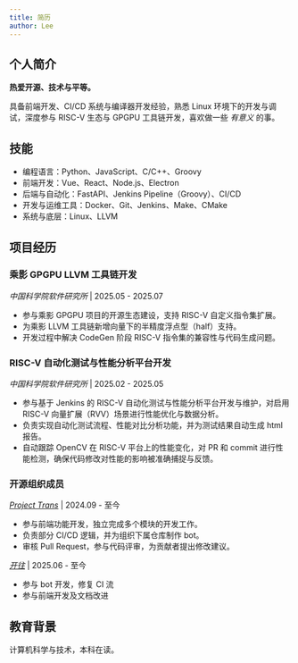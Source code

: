 ```yaml
---
title: 简历
author: Lee
---
```


## 个人简介

**热爱开源、技术与平等。**

具备前端开发、CI/CD 系统与编译器开发经验，熟悉 Linux 环境下的开发与调试，深度参与 RISC-V 生态与 GPGPU 工具链开发，喜欢做一些 _有意义_ 的事。

## 技能

- 编程语言：Python、JavaScript、C/C++、Groovy
- 前端开发：Vue、React、Node.js、Electron
- 后端与自动化：FastAPI、Jenkins Pipeline（Groovy）、CI/CD
- 开发与运维工具：Docker、Git、Jenkins、Make、CMake
- 系统与底层：Linux、LLVM

## 项目经历

### 乘影 GPGPU LLVM 工具链开发

_中国科学院软件研究所_ | 2025.05 - 2025.07

- 参与乘影 GPGPU 项目的开源生态建设，支持 RISC-V 自定义指令集扩展。
- 为乘影 LLVM 工具链新增向量下的半精度浮点型（half）支持。
- 开发过程中解决 CodeGen 阶段 RISC-V 指令集的兼容性与代码生成问题。

### RISC-V 自动化测试与性能分析平台开发

_中国科学院软件研究所_ | 2025.02 - 2025.05

- 参与基于 Jenkins 的 RISC-V 自动化测试与性能分析平台开发与维护，对启用 RISC-V 向量扩展（RVV）场景进行性能优化与数据分析。
- 负责实现自动化测试流程、性能对比分析功能，并为测试结果自动生成 html 报告。
- 自动跟踪 OpenCV 在 RISC-V 平台上的性能变化，对 PR 和 commit 进行性能检测，确保代码修改对性能的影响被准确捕捉与反馈。

### 开源组织成员

_[Project Trans](https://github.com/project-trans)_ | 2024.09 - 至今

- 参与前端功能开发，独立完成多个模块的开发工作。
- 负责部分 CI/CD 逻辑，并为组织下属仓库制作 bot。
- 审核 Pull Request，参与代码评审，为贡献者提出修改建议。

_[开往](https://github.com/travellings-link/travellings)_ | 2025.06 - 至今

- 参与 bot 开发，修复 CI 流
- 参与前端开发及文档改进

## 教育背景

计算机科学与技术，本科在读。

<!-- 其他不重要的经历，仅作记录。 -->

<!-- ### 小米社区 PK 台板块主持人

_小米社区_ | 2021.08 - 2023.12

- 创作内容 470+ 篇，互动量 122w+，平均互动量 2600+，单帖最高互动量 2.8w+。
-->
